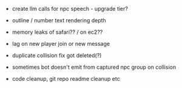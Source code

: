 - create llm calls for npc speech - upgrade tier?
- outline / number text rendering depth
- memory leaks of safari?? / on ec2??

- lag on new player join or new message
- duplicate collision fix got deleted(?)
- sometimes bot doesn't emit from captured npc group on collision

- code cleanup, git repo readme cleanup etc
